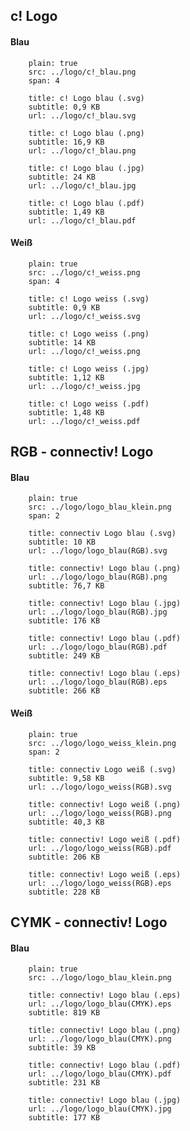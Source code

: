 ## c! Logo

#### Blau

```image
    plain: true
    src: ../logo/c!_blau.png
    span: 4
```


```download|span-3
    title: c! Logo blau (.svg)
    subtitle: 0,9 KB
    url: ../logo/c!_blau.svg
```

```download|span-3
    title: c! Logo blau (.png)
    subtitle: 16,9 KB
    url: ../logo/c!_blau.png
```

```download|span-3
    title: c! Logo blau (.jpg)
    subtitle: 24 KB
    url: ../logo/c!_blau.jpg
```

```download|span-3
    title: c! Logo blau (.pdf)
    subtitle: 1,49 KB
    url: ../logo/c!_blau.pdf
```

#### Weiß

```image
    plain: true
    src: ../logo/c!_weiss.png
    span: 4
```

```download|span-3
    title: c! Logo weiss (.svg)
    subtitle: 0,9 KB
    url: ../logo/c!_weiss.svg
```

```download|span-3
    title: c! Logo weiss (.png)
    subtitle: 14 KB
    url: ../logo/c!_weiss.png
```

```download|span-3
    title: c! Logo weiss (.jpg)
    subtitle: 1,12 KB
    url: ../logo/c!_weiss.jpg
```

```download|span-3
    title: c! Logo weiss (.pdf)
    subtitle: 1,48 KB
    url: ../logo/c!_weiss.pdf
```


## RGB - connectiv! Logo

#### Blau

```image
    plain: true
    src: ../logo/logo_blau_klein.png
    span: 2
```

```download|span-3
    title: connectiv Logo blau (.svg)
    subtitle: 10 KB
    url: ../logo/logo_blau(RGB).svg
```

```download|span-3
    title: connectiv! Logo blau (.png)
    url: ../logo/logo_blau(RGB).png
    subtitle: 76,7 KB
```

```download|span-3
    title: connectiv! Logo blau (.jpg)
    url: ../logo/logo_blau(RGB).jpg
    subtitle: 176 KB
```

```download|span-3
    title: connectiv! Logo blau (.pdf)
    url: ../logo/logo_blau(RGB).pdf
    subtitle: 249 KB
```

```download|span-3
    title: connectiv! Logo blau (.eps)
    url: ../logo/logo_blau(RGB).eps
    subtitle: 266 KB
```

#### Weiß

```image
    plain: true
    src: ../logo/logo_weiss_klein.png
    span: 2
```

```download|span-3
    title: connectiv Logo weiß (.svg)
    subtitle: 9,58 KB
    url: ../logo/logo_weiss(RGB).svg
```

```download|span-3
    title: connectiv! Logo weiß (.png)
    url: ../logo/logo_weiss(RGB).png
    subtitle: 40,3 KB
```

```download|span-3
    title: connectiv! Logo weiß (.pdf)
    url: ../logo/logo_weiss(RGB).pdf
    subtitle: 206 KB
```

```download|span-3
    title: connectiv! Logo weiß (.eps)
    url: ../logo/logo_weiss(RGB).eps
    subtitle: 228 KB
```

## CYMK - connectiv! Logo

#### Blau

```image
    plain: true
    src: ../logo/logo_blau_klein.png
```

```download|span-3
    title: connectiv! Logo blau (.eps)
    url: ../logo/logo_blau(CMYK).eps
    subtitle: 819 KB
```

```download|span-3
    title: connectiv! Logo blau (.png)
    url: ../logo/logo_blau(CMYK).png
    subtitle: 39 KB
```

```download|span-3
    title: connectiv! Logo blau (.pdf)
    url: ../logo/logo_blau(CMYK).pdf
    subtitle: 231 KB
```

```download|span-3
    title: connectiv! Logo blau (.jpg)
    url: ../logo/logo_blau(CMYK).jpg
    subtitle: 177 KB
```
